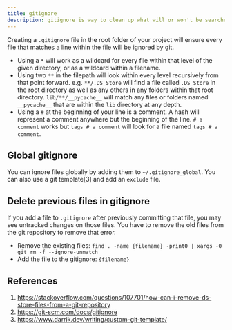 ```yaml
---
title: gitignore
description: gitignore is way to clean up what will or won't be searched for when committing to a git repo.
---
```


Creating a `.gitignore` file in the root folder of your project will ensure every file that matches a line within the file will be ignored by git.

- Using a `*` will work as a wildcard for every file within that level of the given directory, or as a wildcard within a filename.
- Using two `**` in the filepath will look within every level recursively from that point forward. e.g. `**/.DS_Store` will find a file called `.DS_Store` in the root directory as well as any others in any folders within that root directory. `lib/**/__pycache__` will match any files or folders named `__pycache__` that are within the `lib` directory at any depth.
- Using a `#` at the beginning of your line is a comment. A hash will represent a comment anywhere but the beginning of the line. `# a comment` works but `tags # a comment` will look for a file named `tags # a comment`.

## Global gitignore

You can ignore files globally by adding them to `~/.gitignore_global`. You can also use a git template[3] and add an `exclude` file.

## Delete previous files in gitignore

If you add a file to `.gitignore` after previously committing that file, you may see untracked changes on those files. You have to remove the old files from the git repository to remove that error.

- Remove the existing files: `find . -name {filename} -print0 | xargs -0 git rm -f --ignore-unmatch`
- Add the file to the gitignore: `{filename}`

## References

1. https://stackoverflow.com/questions/107701/how-can-i-remove-ds-store-files-from-a-git-repository
2. https://git-scm.com/docs/gitignore
3. https://www.darrik.dev/writing/custom-git-template/
